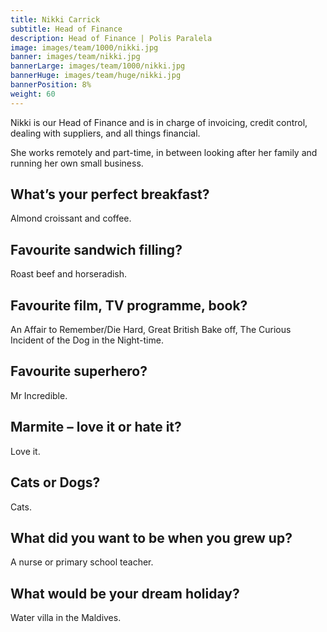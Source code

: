 ```yaml
---
title: Nikki Carrick
subtitle: Head of Finance
description: Head of Finance | Polis Paralela
image: images/team/1000/nikki.jpg
banner: images/team/nikki.jpg
bannerLarge: images/team/1000/nikki.jpg
bannerHuge: images/team/huge/nikki.jpg
bannerPosition: 8%
weight: 60
---
```


Nikki is our Head of Finance and is in charge of invoicing, credit control, dealing with suppliers, and all things financial.

She works remotely and part-time, in between looking after her family and running her own small business.

## What’s your perfect breakfast?
Almond croissant and coffee.

## Favourite sandwich filling?
Roast beef and horseradish.

## Favourite film, TV programme, book?
An Affair to Remember/Die Hard, Great British Bake off, The Curious Incident of the Dog in the Night-time.

## Favourite superhero?
Mr Incredible.

## Marmite – love it or hate it?
Love it.

## Cats or Dogs?
Cats.

## What did you want to be when you grew up?
A nurse or primary school teacher.

## What would be your dream holiday?
Water villa in the Maldives.
